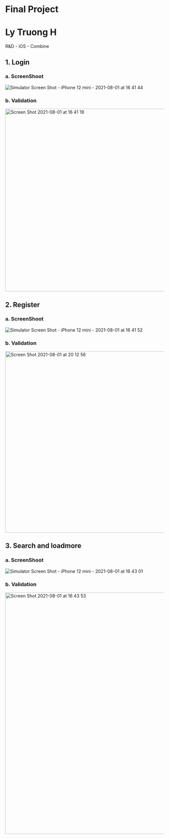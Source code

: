 # Final Project
# Ly Truong H
R&amp;D - iOS - Combine


## 1. Login
### a. ScreenShoot
![Simulator Screen Shot - iPhone 12 mini - 2021-08-01 at 16 41 44](https://user-images.githubusercontent.com/22958460/127771959-d542b286-835a-47d1-8fdc-c27f6c059b09.png)

### b. Validation
<img width="580" alt="Screen Shot 2021-08-01 at 16 41 19" src="https://user-images.githubusercontent.com/22958460/127772100-e03128eb-42c2-4d18-bdc6-5b79714ae787.png">

## 2. Register
### a. ScreenShoot
![Simulator Screen Shot - iPhone 12 mini - 2021-08-01 at 16 41 52](https://user-images.githubusercontent.com/22958460/127772122-6cdbada0-6b41-4527-9f75-7e04ac802749.png)

### b. Validation
<img width="576" alt="Screen Shot 2021-08-01 at 20 12 56" src="https://user-images.githubusercontent.com/22958460/127772160-37c5e0ce-b3ea-410f-a660-12f287f9461d.png">

## 3. Search and loadmore
### a. ScreenShoot
![Simulator Screen Shot - iPhone 12 mini - 2021-08-01 at 16 43 01](https://user-images.githubusercontent.com/22958460/127772173-339c3f64-041c-4678-8cb5-ae688c79e99a.png)

### b. Validation
<img width="767" alt="Screen Shot 2021-08-01 at 16 43 53" src="https://user-images.githubusercontent.com/22958460/127772204-23b679f0-0279-4150-80bb-6af1971a5da9.png">
